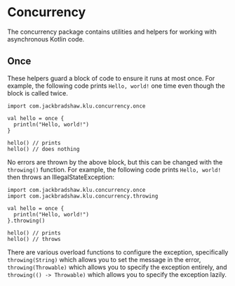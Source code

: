 # Concurrency

The concurrency package contains utilities and helpers for working with asynchronous Kotlin code.

## Once

These helpers guard a block of code to ensure it runs at most once. For example, the following code prints `Hello,
world!` one time even though the block is called twice.

```
import com.jackbradshaw.klu.concurrency.once

val hello = once {
  println("Hello, world!")
}

hello() // prints
hello() // does nothing
```

No errors are thrown by the above block, but this can be changed with the `throwing()` function. For example, the
following code prints `Hello, world!` then throws an IllegalStateException:

```
import com.jackbradshaw.klu.concurrency.once
import com.jackbradshaw.klu.concurrency.throwing

val hello = once {
  println("Hello, world!")
}.throwing()

hello() // prints
hello() // throws
```

There are various overload functions to configure the exception, specifically `throwing(String)` which allows you to set
the message in the error, `throwing(Throwable)` which allows you to specify the exception entirely, and
`throwing(() -> Throwable)` which allows you to specify the exception lazily.
